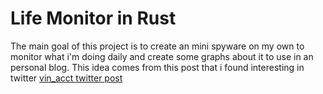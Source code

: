 # Life Monitor in Rust

The main goal of this project is to create an mini spyware on my own to monitor what i'm doing daily and create some graphs about it to use in an personal blog. This idea comes from this post that i found interesting in twitter [vin_acct twitter post](https://x.com/vin_acct/status/1807973375014506597)
